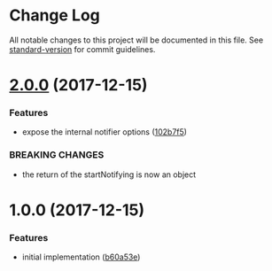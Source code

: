 # Change Log

All notable changes to this project will be documented in this file. See [standard-version](https://github.com/conventional-changelog/standard-version) for commit guidelines.

<a name="2.0.0"></a>
# [2.0.0](https://github.com/moxystudio/webpack-sane-compiler-notifier/compare/v1.0.0...v2.0.0) (2017-12-15)


### Features

* expose the internal notifier options ([102b7f5](https://github.com/moxystudio/webpack-sane-compiler-notifier/commit/102b7f5))


### BREAKING CHANGES

* the return of the startNotifying is now an object



<a name="1.0.0"></a>
# 1.0.0 (2017-12-15)


### Features

* initial implementation ([b60a53e](https://github.com/moxystudio/webpack-sane-compiler-notifier/commit/b60a53e))
